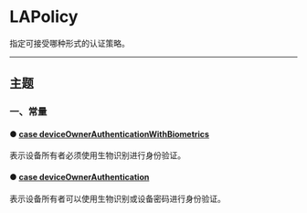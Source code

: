 # LAPolicy

指定可接受哪种形式的认证策略。

---

## 主题

### 一、常量

#### ● [case deviceOwnerAuthenticationWithBiometrics](./deviceOwnerAuthenticationWithBiometrics.md)

表示设备所有者必须使用生物识别进行身份验证。

#### ● [case deviceOwnerAuthentication](./deviceOwnerAuthentication.md)

表示设备所有者可以使用生物识别或设备密码进行身份验证。